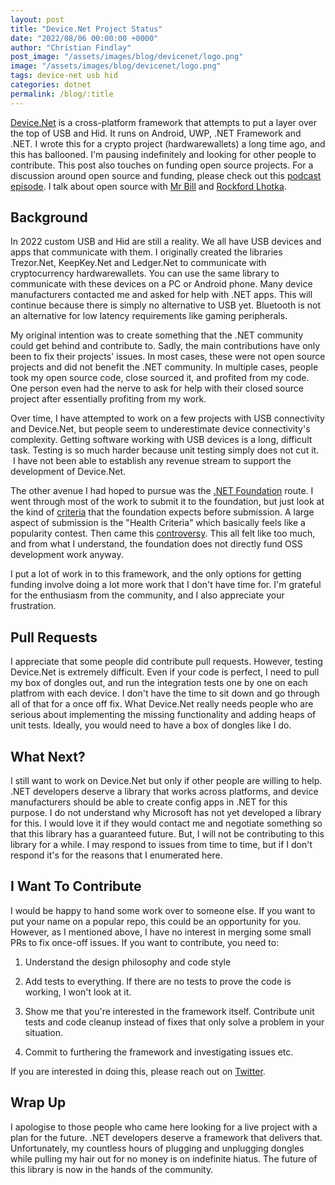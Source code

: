 ```yaml
---
layout: post
title: "Device.Net Project Status"
date: "2022/08/06 00:00:00 +0000"
author: "Christian Findlay"
post_image: "/assets/images/blog/devicenet/logo.png"
image: "/assets/images/blog/devicenet/logo.png"
tags: device-net usb hid
categories: dotnet
permalink: /blog/:title
---
```


[Device.Net](https://github.com/MelbourneDeveloper/Device.Net) is a cross-platform framework that attempts to put a layer over the top of USB and Hid. It runs on Android, UWP, .NET Framework and .NET. I wrote this for a crypto project (hardwarewallets) a long time ago, and this has ballooned. I'm pausing indefinitely and looking for other people to contribute. This post also touches on funding open source projects. For a discussion around open source and funding, please check out this [podcast episode](https://open.spotify.com/episode/3hf8BYDCRARuQt9vXN0O9m?si=efff2c09b8f043ac). I talk about open source with [Mr Bill](https://live.mrbillstunes.com/) and [Rockford Lhotka](https://lhotka.net/).  

Background
----------

In 2022 custom USB and Hid are still a reality. We all have USB devices and apps that communicate with them. I originally created the libraries Trezor.Net, KeepKey.Net and Ledger.Net to communicate with cryptocurrency hardwarewallets. You can use the same library to communicate with these devices on a PC or Android phone. Many device manufacturers contacted me and asked for help with .NET apps. This will continue because there is simply no alternative to USB yet. Bluetooth is not an alternative for low latency requirements like gaming peripherals.  

My original intention was to create something that the .NET community could get behind and contribute to. Sadly, the main contributions have only been to fix their projects' issues. In most cases, these were not open source projects and did not benefit the .NET community. In multiple cases, people took my open source code, close sourced it, and profited from my code. One person even had the nerve to ask for help with their closed source project after essentially profiting from my work.  

Over time, I have attempted to work on a few projects with USB connectivity and Device.Net, but people seem to underestimate device connectivity's complexity. Getting software working with USB devices is a long, difficult task. Testing is so much harder because unit testing simply does not cut it.  I have not been able to establish any revenue stream to support the development of Device.Net.   

The other avenue I had hoped to pursue was the [.NET Foundation](https://dotnetfoundation.org/) route. I went through most of the work to submit it to the foundation, but just look at the kind of [criteria](https://dotnetfoundation.org/projects/net-foundation-project-committee#eligibility-criteria) that the foundation expects before submission. A large aspect of submission is the "Health Criteria" which basically feels like a popularity contest. Then came this [controversy](https://github.com/dotnet-foundation/Home/discussions/59). This all felt like too much, and from what I understand, the foundation does not directly fund OSS development work anyway.  

I put a lot of work in to this framework, and the only options for getting funding involve doing a lot more work that I don't have time for. I'm grateful for the enthusiasm from the community, and I also appreciate your frustration.  

Pull Requests
-------------

I appreciate that some people did contribute pull requests. However, testing Device.Net is extremely difficult. Even if your code is perfect, I need to pull my box of dongles out, and run the integration tests one by one on each platfrom with each device. I don't have the time to sit down and go through all of that for a once off fix. What Device.Net really needs people who are serious about implementing the missing functionality and adding heaps of unit tests. Ideally, you would need to have a box of dongles like I do.  

What Next?
----------

I still want to work on Device.Net but only if other people are willing to help. .NET developers deserve a library that works across platforms, and device manufacturers should be able to create config apps in .NET for this purpose. I do not understand why Microsoft has not yet developed a library for this. I would love it if they would contact me and negotiate something so that this library has a guaranteed future. But, I will not be contributing to this library for a while. I may respond to issues from time to time, but if I don't respond it's for the reasons that I enumerated here.   

I Want To Contribute
--------------------

I would be happy to hand some work over to someone else. If you want to put your name on a popular repo, this could be an opportunity for you. However, as I mentioned above, I have no interest in merging some small PRs to fix once-off issues. If you want to contribute, you need to:  

1) Understand the design philosophy and code style

2) Add tests to everything. If there are no tests to prove the code is working, I won't look at it.

3) Show me that you're interested in the framework itself. Contribute unit tests and code cleanup instead of fixes that only solve a problem in your situation.

4) Commit to furthering the framework and investigating issues etc.  

If you are interested in doing this, please reach out on [Twitter](https://twitter.com/CFDevelop).  

Wrap Up
-------

I apologise to those people who came here looking for a live project with a plan for the future. .NET developers deserve a framework that delivers that. Unfortunately, my countless hours of plugging and unplugging dongles while pulling my hair out for no money is on indefinite hiatus. The future of this library is now in the hands of the community.